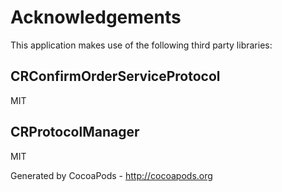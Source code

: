 # Acknowledgements
This application makes use of the following third party libraries:

## CRConfirmOrderServiceProtocol

MIT


## CRProtocolManager

MIT

Generated by CocoaPods - http://cocoapods.org
